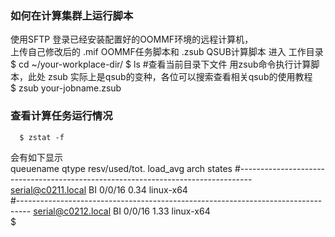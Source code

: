 ###  如何在计算集群上运行脚本

   使用SFTP 登录已经安装配置好的OOMMF环境的远程计算机，   
   上传自己修改后的 .mif OOMMF任务脚本和 .zsub QSUB计算脚本
   进入 工作目录
      $ cd ~/your-workplace-dir/
      $ ls  #查看当前目录下文件
用zsub命令执行计算脚本，此处 zsub 实际上是qsub的变种，各位可以搜索查看相关qsub的使用教程      
      $ zsub your-jobname.zsub

      
###  查看计算任务运行情况

      $ zstat -f
      
   会有如下显示   
      queuename                      qtype resv/used/tot. load_avg arch          states
      #---------------------------------------------------------------------------------
      serial@c0211.local             BI    0/0/16         0.34     linux-x64     
      #---------------------------------------------------------------------------------
      serial@c0212.local             BI    0/0/16         1.33     linux-x64     
      $ 

      
      